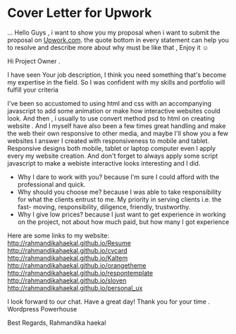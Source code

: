 # Cover Letter for Upwork

 ... Hello Guys , i want to show you my proposal when i want to submit the proposal on [Upwork.com](https://upwork.com). the quote bottom in every statement can help you to resolve and describe more about why must be like that , Enjoy it :relaxed:

Hi Project Owner .

I have seen Your job description, I think you need something that's become my expertise in the field. So I was confident with my skills and portfolio will fulfill your criteria

I've been so accustomed to using html and css with an accompanying javascript to add some animation or make how interactive websites could look. And then , i usually to use convert method psd to html on creating website . 
And I myself have also been a few times great handling and make the web their own responsive to other media, and maybe I'll show you a few websites I answer I created with responsiveness to mobile and tablet. 
Responsive designs both mobile, tablet or laptop computer even I apply every my website creation. And don't forget to always apply some script javascript to make a webiste interactive looks interesting and I did. 


- Why I dare to work with you? because I'm sure I could afford with the professional and quick. 
- Why should you choose me? because I was able to take responsibility for what the clients entrust to me. My priority in serving clients i.e. the fast- moving, responsibility, diligence, friendly, trustworthy. 
- Why I give low prices? because I just want to get experience in working on the project, not about how much paid, but how many I got experience


Here are some links to my website: 
http://rahmandikahaekal.github.io/Resume
http://rahmandikahaekal.github.io/cvcard 
http://rahmandikahaekal.github.io/Kaltem 
http://rahmandikahaekal.github.io/orangetheme 
http://rahmandikahaekal.github.io/respontemplate 
http://rahmandikahaekal.github.io/sloven 
http://rahmandikahaekal.github.io/personal_ux 

I look forward to our chat. Have a great day! 
Thank you for your time . Wordpress Powerhouse

Best Regards, Rahmandika haekal